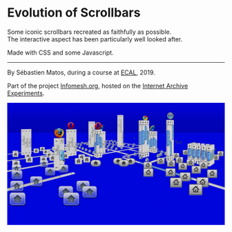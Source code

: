 
# Evolution of Scrollbars

Some iconic scrollbars recreated as faithfully as possible.\
The interactive aspect has been particularly well looked after.

Made with CSS and some Javascript.
___
By Sébastien Matos,  during a course at [ECAL](https://www.ecal.ch/en/100/homepage), 2019.

Part of the project [Infomesh.org](http://infomesh.org/), hosted on the [Internet Archive Experiments](https://experiments.archivelab.org/).

![](/rsrc/capture_01.jpg?raw=true "Web Landscape")
